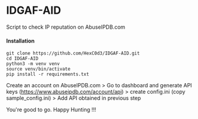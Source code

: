 <h1>IDGAF-AID</h1>

Script to check IP reputation on AbuseIPDB.com

<h4>Installation</h4>

``` 
git clone https://github.com/HexC0d3/IDGAF-AID.git
cd IDGAF-AID
python3 -m venv venv
source venv/bin/activate
pip install -r requirements.txt
```


Create an account on AbuseIPDB.com > Go to dashboard and generate API keys (https://www.abuseipdb.com/account/api) >
create config.ini (copy sample_config.ini) > Add API obtained in previous step

You're good to go.
Happy Hunting !!!
